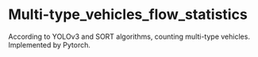 # Multi-type_vehicles_flow_statistics
According to YOLOv3 and SORT algorithms, counting multi-type vehicles. Implemented by Pytorch.
